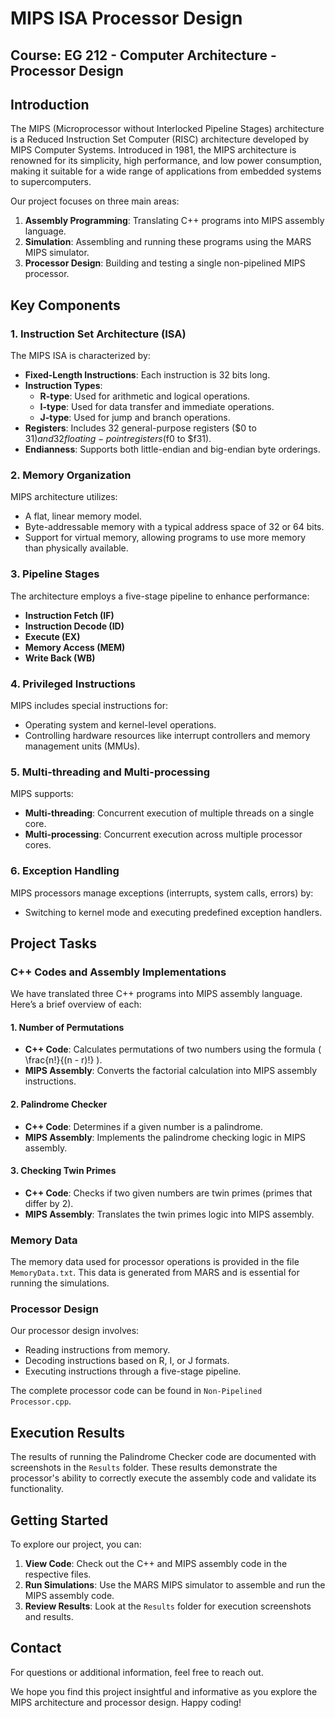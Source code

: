 # MIPS ISA Processor Design

## Course: EG 212 - Computer Architecture - Processor Design

## Introduction

The MIPS (Microprocessor without Interlocked Pipeline Stages) architecture is a Reduced Instruction Set Computer (RISC) architecture developed by MIPS Computer Systems. Introduced in 1981, the MIPS architecture is renowned for its simplicity, high performance, and low power consumption, making it suitable for a wide range of applications from embedded systems to supercomputers.

Our project focuses on three main areas:

1. **Assembly Programming**: Translating C++ programs into MIPS assembly language.
2. **Simulation**: Assembling and running these programs using the MARS MIPS simulator.
3. **Processor Design**: Building and testing a single non-pipelined MIPS processor.

## Key Components

### 1. Instruction Set Architecture (ISA)

The MIPS ISA is characterized by:
- **Fixed-Length Instructions**: Each instruction is 32 bits long.
- **Instruction Types**:
  - **R-type**: Used for arithmetic and logical operations.
  - **I-type**: Used for data transfer and immediate operations.
  - **J-type**: Used for jump and branch operations.
- **Registers**: Includes 32 general-purpose registers ($0 to $31) and 32 floating-point registers ($f0 to $f31).
- **Endianness**: Supports both little-endian and big-endian byte orderings.

### 2. Memory Organization

MIPS architecture utilizes:
- A flat, linear memory model.
- Byte-addressable memory with a typical address space of 32 or 64 bits.
- Support for virtual memory, allowing programs to use more memory than physically available.

### 3. Pipeline Stages

The architecture employs a five-stage pipeline to enhance performance:
- **Instruction Fetch (IF)**
- **Instruction Decode (ID)**
- **Execute (EX)**
- **Memory Access (MEM)**
- **Write Back (WB)**

### 4. Privileged Instructions

MIPS includes special instructions for:
- Operating system and kernel-level operations.
- Controlling hardware resources like interrupt controllers and memory management units (MMUs).

### 5. Multi-threading and Multi-processing

MIPS supports:
- **Multi-threading**: Concurrent execution of multiple threads on a single core.
- **Multi-processing**: Concurrent execution across multiple processor cores.

### 6. Exception Handling

MIPS processors manage exceptions (interrupts, system calls, errors) by:
- Switching to kernel mode and executing predefined exception handlers.

## Project Tasks

### C++ Codes and Assembly Implementations

We have translated three C++ programs into MIPS assembly language. Here’s a brief overview of each:

#### 1. Number of Permutations

- **C++ Code**: Calculates permutations of two numbers using the formula \( \frac{n!}{(n - r)!} \).
- **MIPS Assembly**: Converts the factorial calculation into MIPS assembly instructions.

#### 2. Palindrome Checker

- **C++ Code**: Determines if a given number is a palindrome.
- **MIPS Assembly**: Implements the palindrome checking logic in MIPS assembly.

#### 3. Checking Twin Primes

- **C++ Code**: Checks if two given numbers are twin primes (primes that differ by 2).
- **MIPS Assembly**: Translates the twin primes logic into MIPS assembly.

### Memory Data

The memory data used for processor operations is provided in the file `MemoryData.txt`. This data is generated from MARS and is essential for running the simulations.

### Processor Design

Our processor design involves:
- Reading instructions from memory.
- Decoding instructions based on R, I, or J formats.
- Executing instructions through a five-stage pipeline.

The complete processor code can be found in `Non-Pipelined Processor.cpp`.

## Execution Results

The results of running the Palindrome Checker code are documented with screenshots in the `Results` folder. These results demonstrate the processor's ability to correctly execute the assembly code and validate its functionality.

## Getting Started

To explore our project, you can:

1. **View Code**: Check out the C++ and MIPS assembly code in the respective files.
2. **Run Simulations**: Use the MARS MIPS simulator to assemble and run the MIPS assembly code.
3. **Review Results**: Look at the `Results` folder for execution screenshots and results.

## Contact

For questions or additional information, feel free to reach out.

We hope you find this project insightful and informative as you explore the MIPS architecture and processor design. Happy coding!

